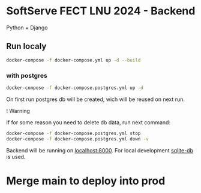 # SoftServe FECT LNU 2024 - Backend
Python + Django

## Run localy

```sh
docker-compose -f docker-compose.yml up -d --build
```

### with postgres
```sh
docker-compose -f docker-compose.postgres.yml up -d
```
On first run postgres db will be created, wich will be reused on next run. 

! Warning

If for some reason you need to delete db data, run next command:
```sh
docker-compose -f docker-compose.postgres.yml stop
docker-compose -f docker-compose.postgres.yml down -v
```


Backend will be running on [localhost:8000](http://127.0.0.1:8000). For local development [sqlite-db](./db.sqlite3) is used.

# Merge main to deploy into prod
